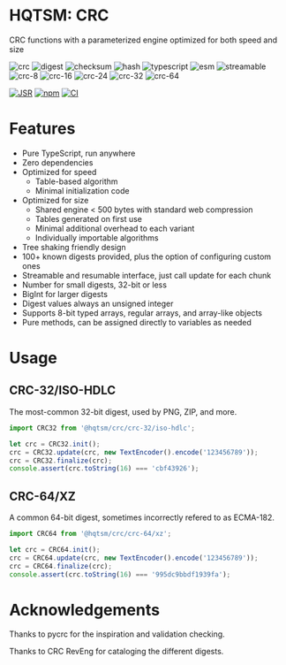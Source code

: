 # HQTSM: CRC

CRC functions with a parameterized engine optimized for both speed and size

![crc](https://img.shields.io/badge/crc-eee)
![digest](https://img.shields.io/badge/digest-eee)
![checksum](https://img.shields.io/badge/checksum-eee)
![hash](https://img.shields.io/badge/hash-eee)
![typescript](https://img.shields.io/badge/typescript-eee)
![esm](https://img.shields.io/badge/esm-eee)
![streamable](https://img.shields.io/badge/streamable-eee)
![crc-8](https://img.shields.io/badge/crc--8-eee)
![crc-16](https://img.shields.io/badge/crc--16-eee)
![crc-24](https://img.shields.io/badge/crc--24-eee)
![crc-32](https://img.shields.io/badge/crc--32-eee)
![crc-64](https://img.shields.io/badge/crc--64-eee)

[![JSR](https://jsr.io/badges/@hqtsm/crc)](https://jsr.io/@hqtsm/crc)
[![npm](https://img.shields.io/npm/v/@hqtsm/crc.svg)](https://npmjs.com/package/@hqtsm/crc)
[![CI](https://github.com/hqtsm/crc/actions/workflows/ci.yaml/badge.svg)](https://github.com/hqtsm/crc/actions/workflows/ci.yaml)

# Features

- Pure TypeScript, run anywhere
- Zero dependencies
- Optimized for speed
  - Table-based algorithm
  - Minimal initialization code
- Optimized for size
  - Shared engine < 500 bytes with standard web compression
  - Tables generated on first use
  - Minimal additional overhead to each variant
  - Individually importable algorithms
- Tree shaking friendly design
- 100+ known digests provided, plus the option of configuring custom ones
- Streamable and resumable interface, just call update for each chunk
- Number for small digests, 32-bit or less
- BigInt for larger digests
- Digest values always an unsigned integer
- Supports 8-bit typed arrays, regular arrays, and array-like objects
- Pure methods, can be assigned directly to variables as needed

# Usage

## CRC-32/ISO-HDLC

The most-common 32-bit digest, used by PNG, ZIP, and more.

```js
import CRC32 from '@hqtsm/crc/crc-32/iso-hdlc';

let crc = CRC32.init();
crc = CRC32.update(crc, new TextEncoder().encode('123456789'));
crc = CRC32.finalize(crc);
console.assert(crc.toString(16) === 'cbf43926');
```

## CRC-64/XZ

A common 64-bit digest, sometimes incorrectly refered to as ECMA-182.

```js
import CRC64 from '@hqtsm/crc/crc-64/xz';

let crc = CRC64.init();
crc = CRC64.update(crc, new TextEncoder().encode('123456789'));
crc = CRC64.finalize(crc);
console.assert(crc.toString(16) === '995dc9bbdf1939fa');
```

# Acknowledgements

Thanks to pycrc for the inspiration and validation checking.

Thanks to CRC RevEng for cataloging the different digests.
